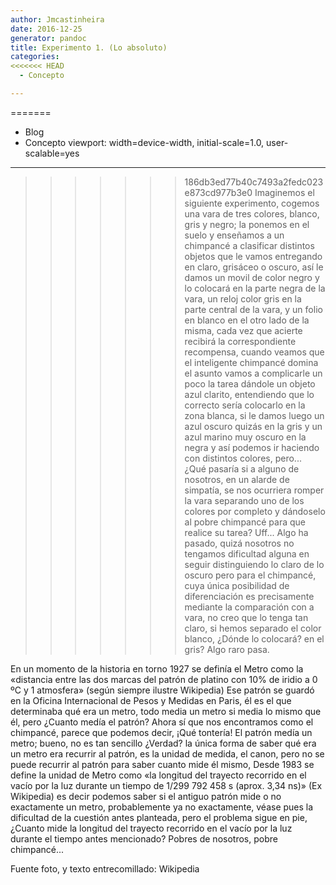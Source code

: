 ```yaml
---
author: Jmcastinheira
date: 2016-12-25
generator: pandoc
title: Experimento 1. (Lo absoluto)
categories:
<<<<<<< HEAD
  - Concepto

---
```




=======
  - Blog
- Concepto
viewport: width=device-width, initial-scale=1.0, user-scalable=yes
---

>>>>>>> 186db3ed77b40c7493a2fedc023e873cd977b3e0
Imaginemos el siguiente experimento, cogemos una vara de tres colores,
blanco, gris y negro; la ponemos en el suelo y enseñamos a un chimpancé
a clasificar distintos objetos que le vamos entregando en claro,
grisáceo o oscuro, así le damos un movil de color negro y lo colocará en
la parte negra de la vara, un reloj color gris en la parte central de la
vara, y un folio en blanco en el otro lado de la misma, cada vez que
acierte recibirá la correspondiente recompensa, cuando veamos que el
inteligente chimpancé domina el asunto vamos a complicarle un poco la
tarea dándole un objeto azul clarito, entendiendo que lo correcto sería
colocarlo en la zona blanca, si le damos luego un azul oscuro quizás en
la gris y un azul marino muy oscuro en la negra y así podemos ir
haciendo con distintos colores, pero... ¿Qué pasaría si a alguno de
nosotros, en un alarde de simpatía, se nos ocurriera romper la vara
separando uno de los colores por completo y dándoselo al pobre chimpancé
para que realice su tarea? Uff... Algo ha pasado, quizá nosotros no
tengamos dificultad alguna en seguir distinguiendo lo claro de lo oscuro
pero para el chimpancé, cuya única posibilidad de diferenciación es
precisamente mediante la comparación con a vara, no creo que lo tenga
tan claro, si hemos separado el color blanco, ¿Dónde lo colocará? en el
gris? Algo raro pasa.

En un momento de la historia en torno 1927 se definía el Metro como la
«distancia entre las dos marcas del patrón de platino con 10% de iridio
a 0 ºC y 1 atmosfera» (según siempre ilustre Wikipedia) Ese patrón se
guardó en la Oficina Internacional de Pesos y Medidas en Paris, él es el
que determinaba qué era un metro, todo media un metro si media lo mismo
que él, pero ¿Cuanto medía el patrón? Ahora sí que nos encontramos como
el chimpancé, parece que podemos decir, ¡Qué tontería! El patrón medía
un metro; bueno, no es tan sencillo ¿Verdad? la única forma de saber qué
era un metro era recurrir al patrón, es la unidad de medida, el canon,
pero no se puede recurrir al patrón para saber cuanto mide él mismo,
Desde 1983 se define la unidad de Metro como «la longitud del trayecto
recorrido en el vacío por la luz durante un tiempo de 1/299 792 458 s
(aprox. 3,34 ns)» (Ex Wikipedia) es decir podemos saber si el antiguo
patrón mide o no exactamente un metro, probablemente ya no exactamente,
véase pues la dificultad de la cuestión antes planteada, pero el
problema sigue en pie, ¿Cuanto mide la longitud del trayecto recorrido
en el vacío por la luz durante el tiempo antes mencionado? Pobres de
nosotros, pobre chimpancé...

Fuente foto, y texto entrecomillado: Wikipedia
